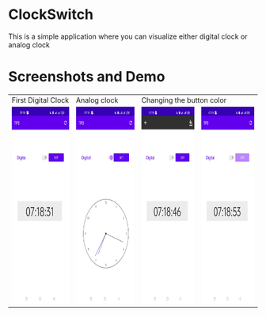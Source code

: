 # ClockSwitch
This is a simple application where you can visualize either digital clock or analog clock
# Screenshots and Demo

<table align="center">
  <tr>
    <td>First Digital Clock</td>
     <td>Analog clock</td>
     <td colspan="2">Changing the button color </td>
  </tr>
  <tr>
    <td><img src="./ScreenShot1.jpg" width=200 height=400></td>
    <td><img src="./ScreenShot2.jpg" width=200 height=400></td>
    <td><img src="./ScreenShot3.jpg" width=200 height=400></td>
    <td><img src="./ScreenShot4.jpg" width=200 height=400></td>
  </tr>
 </table>
 
